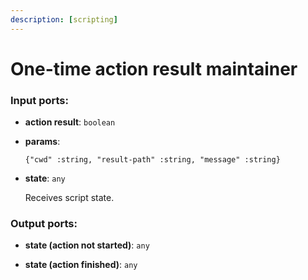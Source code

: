 ```yaml
---
description: [scripting]
---
```


# One-time action result maintainer

### Input ports:

* __action result__: `boolean`


* __params__: 
    ```
    {"cwd" :string, "result-path" :string, "message" :string}
    ```


* __state__: `any`

    Receives script state.

### Output ports:

* __state (action not started)__: `any`


* __state (action finished)__: `any`

